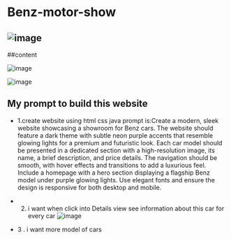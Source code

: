# Benz-motor-show
![image](https://github.com/user-attachments/assets/ef9a051d-eba8-4ad5-952e-ba47d2d76dbb)
-----------------------------------------------------------------------------------------

##content

![image](https://github.com/user-attachments/assets/25a6fad7-06da-4d47-a03a-eebb7b6cc587)


![image](https://github.com/user-attachments/assets/2f245be0-4cb2-4650-bb47-13e589ddbc24)

## My prompt to build this website
- 1.create website using html css java
prompt is:Create a modern, sleek website showcasing a showroom for Benz cars. The website should feature a dark theme with subtle neon purple accents that resemble glowing lights for a premium and futuristic look. Each car model should be presented in a dedicated section with a high-resolution image, its name, a brief description, and price details. The navigation should be smooth, with hover effects and transitions to add a luxurious feel. Include a homepage with a hero section displaying a flagship Benz model under purple glowing lights. Use elegant fonts and ensure the design is responsive for both desktop and mobile.

- 2. i want when click into  Details view see information about this car for every car
     ![image](https://github.com/user-attachments/assets/62442cd7-31aa-4762-bcd3-79d834013b44)

- 3 . i want more model of cars
